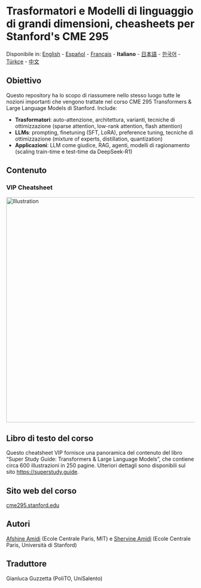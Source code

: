# Trasformatori e Modelli di linguaggio di grandi dimensioni, cheasheets per Stanford's CME 295
Disponibile in: [English](https://github.com/afshinea/stanford-cme-295-transformers-large-language-models/tree/main/en) - [Español](https://github.com/afshinea/stanford-cme-295-transformers-large-language-models/tree/main/es) - [Français](https://github.com/afshinea/stanford-cme-295-transformers-large-language-models/tree/main/fr) - **Italiano** - [日本語](https://github.com/afshinea/stanford-cme-295-transformers-large-language-models/tree/main/ja) - [한국어](https://github.com/afshinea/stanford-cme-295-transformers-large-language-models/tree/main/ko) - [Türkçe](https://github.com/afshinea/stanford-cme-295-transformers-large-language-models/tree/main/tr) - [中文](https://github.com/afshinea/stanford-cme-295-transformers-large-language-models/tree/main/zh)

## Obiettivo
Questo repository ha lo scopo di riassumere nello stesso luogo tutte le nozioni importanti che vengono trattate nel corso CME 295 Transformers & Large Language Models di Stanford. Include:
- **Trasformatori**: auto-attenzione, architettura, varianti, tecniche di ottimizzazione (sparse attention, low-rank attention, flash attention)
- **LLMs**: prompting, finetuning (SFT, LoRA), preference tuning, tecniche di ottimizzazione (mixture of experts, distillation, quantization)
- **Applicazioni**: LLM come giudice, RAG, agenti, modelli di ragionamento (scaling train-time e test-time da DeepSeek-R1)

## Contenuto
### VIP Cheatsheet
<a href="https://github.com/afshinea/stanford-cme-295-transformers-large-language-models/blob/main/it/cheatsheet-transformers-large-language-models.pdf"><img src="https://cme295.stanford.edu/cheatsheet-it.png" alt="Illustration" width="600px"/></a>

## Libro di testo del corso
Questo cheatsheet VIP fornisce una panoramica del contenuto del libro “Super Study Guide: Transformers & Large Language Models”, che contiene circa 600 illustrazioni in 250 pagine. Ulteriori dettagli sono disponibili sul sito https://superstudy.guide.

## Sito web del corso
[cme295.stanford.edu](https://cme295.stanford.edu/)

## Autori
[Afshine Amidi](https://www.linkedin.com/in/afshineamidi/) (Ecole Centrale Paris, MIT) e [Shervine Amidi](https://www.linkedin.com/in/shervineamidi/) (Ecole Centrale Paris, Università di Stanford)

## Traduttore
Gianluca Guzzetta (PoliTO, UniSalento) 
